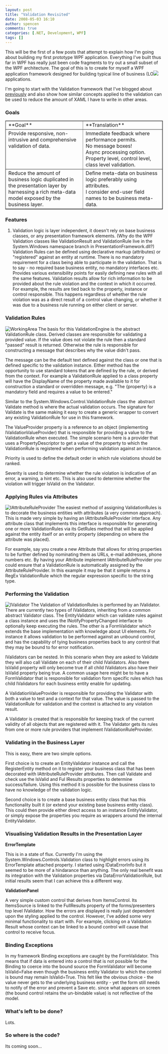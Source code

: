 ```yaml
---
layout: post
title: "Validation Revisited"
date: 2008-05-03 16:10
author: spencen
comments: true
categories: [.NET, Development, WPF]
tags: []
---
```



This will be the first of a few posts that attempt to explain how I'm going about building my first prototype WPF application. Everything I've built thus far in WPF has really just been code fragments to try out a small subset of the WPF architecture. The goal of this is to create for myself a WPF application framework designed for building typical line of business (LO![](http://blog.spencen.com/emoticons/cool.png) applications.
 

I'm going to start with the Validation framework that I've blogged about [previously](http://blog.spencen.com/2007/10/15/validation-engine.aspx) and also show how similar concepts applied to the validation can be used to reduce the amount of XAML I have to write in other areas.
 

### Goals

 <table cellspacing="0" cellpadding="2" width="659" border="1"> <tbody> <tr> <td valign="top" width="326">**Goal**</td> <td valign="top" width="331">**Translation**</td></tr> <tr> <td valign="top" width="326">Provide responsive, non-intrusive and comprehensive validation of data.</td> <td valign="top" width="331">Immediate feedback where performance permits.<br>No message boxes!<br>Async processing option.<br>Property level, control level, class level validation.</td></tr> <tr> <td valign="top" width="326">Reduce the amount of business logic duplicated in the presentation layer by harnessing a rich meta-data model exposed by the business layer.</td> <td valign="top" width="331">Define meta-data on business logic preferably using attributes.<br>I consider end-user field names to be business meta-data.</td></tr></tbody></table> 

### Features

 

1.  Validation logic is layer independent, it doesn't rely on base business classes, or any presentation framework elements. (Why do the WPF Validation classes like ValidationResult and ValidationRule live in the System.Windows namespace branch in PresentationFramework.dll?)  Validation Rules can be defined using declarative markup (attributes) or "registered" against an entity at runtime. There is no mandatory requirement for a class being able to participate in the validation. That is to say - no required base business entity, no mandatory interfaces etc.  Provides various extensibility points for easily defining new rules with all the same features.  Validation results allow for rich information to be provided about the rule violation and the context in which it occurred. For example, the results are tied back to the property, instance or control responsible. This happens regardless of whether the rule violation was as a direct result of a control value changing, or whether it was due to a business rule running on either client or server. 

### Validation Rules

 

![WorkingArea](/images/WorkingArea_5.png) The basis for this ValidationEngine is the abstract ValidationRule class. Derived classes are responsible for validating a provided value. If the value does not violate the rule then a standard "passed" result is returned. Otherwise the rule is responsible for constructing a message that describes why the value didn't pass. 
 

The message can be the default text defined against the class or one that is defined specific to the validation instance. Either method has the opportunity to use standard tokens that are defined by the rule, or derived from the context. For example a ValidationRule applied to a class property will have the DisplayName of the property made available to it for construction a standard or overridden message, e.g. "The {property} is a mandatory field and requires a value to be entered."
 

Similar to the System.Windows.Control.ValidationRule class the&nbsp; abstract Validate method is where the actual validation occurs. The signature for Validate is the same making it easy to create a generic wrapper to convert any existing ValidationRule for use in this framework.
 

The ValueProvider property is a reference to an object (implementing IValidationValueProvider) that is responsible for providing a value to the ValidationRule when executed. The simple scenario here is a provider that uses a PropertyDescriptor to get a value of the property to which the ValidationRule is registered when performing validation against an instance.
 

Priority is used to define the default order in which rule violations should be ranked.
 

Severity is used to determine whether the rule violation is indicative of an error, a warning, a hint etc. This is also used to determine whether the violation will trigger IsValid on the Validator.
 

### Applying Rules via Attributes

 

![IAttributeRuleProvider](/images/IAttributeRuleProvider_3.png) The easiest method of assigning ValidationRules is to decorate the business entities with attributes (a very common approach). This is made very simple by having an IAttributeRuleProvider interface. Any attribute class that implements this interface is responsible for generating one or more ValidationRules via its GetRules method that will be applied against the entity itself or an entity property (depending on where the attribute was placed).
 

For example, say you create a new Attribute that allows for string properties to be further defined by nominating them as URLs, e-mail addresses, phone numbers etc. By having your Attribute implement IAttributeRuleProvider you could ensure that a ValidationRule is automatically assigned by the AttributeRuleProvider. In this example it may be that it simple returns a RegEx ValidationRule which the regular expression specific to the string type.
 

### Performing the Validation

 

![IValidator](/images/IValidator_3.png) The Validation of ValidationRules is performed by an IValidator. There are currently two types of IValidators, inheriting from a common abstract Validator class. The EntityValidator which can validate rules against a class instance and uses the INotifyPropertyChanged interface to optionally keep executing the rules. The other is a FormValidator which extends the base implementation with knowledge about UI elements. For instance it allows validation to be performed against an unbound control, and has the capability of tying business properties back to any control that they may be bound to for error notification.
 

IValidators can be nested. In this scenario when they are asked to Validate they will also call Validate on each of their child IValidators. Also there IsValid property will only become true if all child IValidators also have their IsValid property being true. A common usage here might be to have a FormValidator that is responsible for validation form specific rules which has child IValidators for each business entity enable for updating.
 

A ValidationValueProvider is responsible for providing the Validator with both a value to test and a context for that value. The value is passed to the ValidationRule for validation and the context is attached to any violation result.
 

A Validator is created that is responsible for keeping track of the current validity of all objects that are registered with it. The Validator gets its rules from one or more rule providers that implement IValidationRuleProvider.
 

### Validating in the Business Layer

 

This is easy, there are two simple options. 
 

First choice is to create an EntityValidator instance and call the RegisterEntity method on it to register your business class that has been decorated with IAttributeRuleProvider attributes. Then call Validate and check use the IsValid and Ful
lResults properties to determine success/failure. Using this method it is possible for the business class to have no knowledge of the validation logic.
 

Second choice is to create a base business entity class that has this functionality built it (or extend your existing base business entity class). This could then provide either direct access to an instance EntityValidator, or simply expose the properties you require as wrappers around the internal EntityValidator.
 

### Visualising Validation Results in the Presentation Layer

 

**ErrorTemplate**
 

This is in a state of flux. Currently I'm using the System.Windows.Controls.Validation class to highlight errors using its ErrorTemplate attached property. I started using IDataErrorInfo but it seemed to be more of a hindarance than anything. The only real benefit was its integration with the Validation properties via DataErrorValidationRule, but initial results seem that I can achieve this a different way.
 

**ValidationPanel**
 

A very simple custom control that derives from ItemsControl. Its ItemsSource is linked to the FullResults property of the forms/presenters top level IValidator. How the errors are displayed is really just dependent upon the styling applied to the control. However, I've added some very minimal functionality to start with. For example, clicking on a Validation Result whose context can be linked to a bound control will cause that control to receive focus.
 

### Binding Exceptions

 

In my framework Binding exceptions are caught by the FormValidator. This means that if data is entered into a control that is not possible for the Binding to coerce into the bound source the FormValidator will become IsValid=False even though the business entity Validator to which the control is bound may remain IsValid=True. This felt like the obvious choice - the value never gets to the underlying business entity - yet the form still needs to notify of the error and prevent a Save etc. since what appears on screen (the bound control retains the un-bindable value) is not reflective of the model.
 

### What's left to be done?

 

Lots.
 

### So where is the code?

 

Its coming soon...



